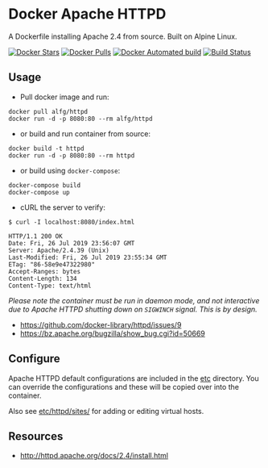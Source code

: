 # Docker Apache HTTPD 
A Dockerfile installing Apache 2.4 from source. Built on Alpine Linux.

[![Docker Stars](https://img.shields.io/docker/stars/alfg/httpd.svg)](https://hub.docker.com/r/alfg/httpd/)
[![Docker Pulls](https://img.shields.io/docker/pulls/alfg/httpd.svg)](https://hub.docker.com/r/alfg/httpd/)
[![Docker Automated build](https://img.shields.io/docker/automated/alfg/httpd.svg)](https://hub.docker.com/r/alfg/httpd/builds/)
[![Build Status](https://travis-ci.org/alfg/docker-httpd.svg?branch=master)](https://travis-ci.org/alfg/docker-httpd)

## Usage

* Pull docker image and run:
```
docker pull alfg/httpd
docker run -d -p 8080:80 --rm alfg/httpd
```
* or build and run container from source:
```
docker build -t httpd 
docker run -d -p 8080:80 --rm httpd
```

* or build using `docker-compose`:
```
docker-compose build
docker-compose up
```

* cURL the server to verify:
```
$ curl -I localhost:8080/index.html

HTTP/1.1 200 OK
Date: Fri, 26 Jul 2019 23:56:07 GMT
Server: Apache/2.4.39 (Unix)
Last-Modified: Fri, 26 Jul 2019 23:55:34 GMT
ETag: "86-58e9e47322980"
Accept-Ranges: bytes
Content-Length: 134
Content-Type: text/html
```

*Please note the container must be run in daemon mode, and not interactive due to Apache HTTPD shutting down on `SIGWINCH` signal. This is by design.*

* https://github.com/docker-library/httpd/issues/9
* https://bz.apache.org/bugzilla/show_bug.cgi?id=50669


## Configure
Apache HTTPD default configurations are included in the [etc](/etc) directory. You can override the configurations and these will be copied over into the container.

Also see [etc/httpd/sites/](/etc/httpd/sites) for adding or editing virtual hosts.

## Resources
* http://httpd.apache.org/docs/2.4/install.html